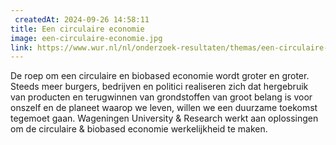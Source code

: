 ```yaml
---
 createdAt: 2024-09-26 14:58:11
title: Een circulaire economie
image: een-circulaire-economie.jpg
link: https://www.wur.nl/nl/onderzoek-resultaten/themas/een-circulaire-economie.htm
---
```


De roep om een circulaire en biobased economie wordt groter en groter. Steeds meer burgers, bedrijven en politici realiseren zich dat hergebruik van producten en terugwinnen van grondstoffen van groot belang is voor onszelf en de planeet waarop we leven, willen we een duurzame toekomst tegemoet gaan. Wageningen University & Research werkt aan oplossingen om de circulaire & biobased economie werkelijkheid te maken.

